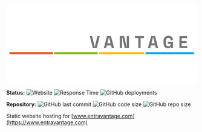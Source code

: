 <img src="assets/img/6aa9198c-5820-4e6e-bf52-3225b1b2674d.webp" alt="EntraVantage">

**Status:**
![Website](https://img.shields.io/website?url=https%3A%2F%2Fwww.entravantage.com)
![Response Time](https://img.shields.io/badge/response%20time-fast-brightgreen)
![GitHub deployments](https://img.shields.io/github/deployments/EntraVantage/entravantage.github.io/github-pages)

**Repository:**
![GitHub last commit](https://img.shields.io/github/last-commit/EntraVantage/entravantage.github.io)
![GitHub code size](https://img.shields.io/github/languages/code-size/EntraVantage/entravantage.github.io)
![GitHub repo size](https://img.shields.io/github/repo-size/EntraVantage/entravantage.github.io)

Static website hosting for [www.entravantage.com](https://www.entravantage.com)
